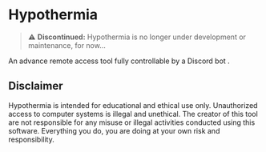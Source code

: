# Hypothermia

> ⚠️ **Discontinued:** Hypothermia is no longer under development or maintenance, for now...

An advance remote access tool fully controllable by a Discord bot .

## Disclaimer
Hypothermia is intended for educational and ethical use only. Unauthorized access to computer systems is illegal and unethical. The creator of this tool are not responsible for any misuse or illegal activities conducted using this software. ​Everything you do, you are doing at your own risk and responsibility.